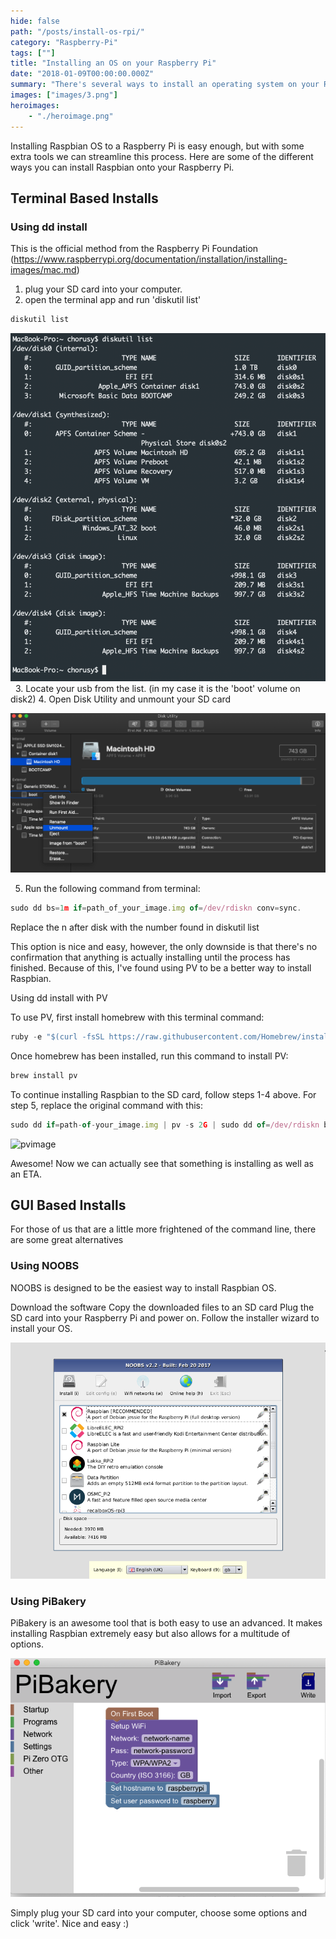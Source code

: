 ```yaml
---
hide: false
path: "/posts/install-os-rpi/"
category: "Raspberry-Pi"
tags: [""]
title: "Installing an OS on your Raspberry Pi"
date: "2018-01-09T00:00:00.000Z"
summary: "There's several ways to install an operating system on your Raspberry Pi - Here's how."
images: ["images/3.png"]
heroimages: 
    - "./heroimage.png"
---
```


Installing Raspbian OS to a Raspberry Pi is easy enough, but with some extra tools we can streamline this process. Here are some of the different ways you can install Raspbian onto your Raspberry Pi.

## Terminal Based Installs

### Using dd install

This is the official method from the Raspberry Pi Foundation (https://www.raspberrypi.org/documentation/installation/installing-images/mac.md)  

1. plug your SD card into your computer.
2. open the terminal app and run 'diskutil list'

```js
diskutil list
```

![heroimage](./terminal.png)[]()
&nbsp;
3. Locate your usb from the list. (in my case it is the 'boot' volume on disk2)
4. Open Disk Utility and unmount your SD card

![diskutility](./diskutility.png)[]()

5. Run the following command from terminal: 
```js
sudo dd bs=1m if=path_of_your_image.img of=/dev/rdiskn conv=sync. 
```
Replace the n after disk with the number found in diskutil list

This option is nice and easy, however, the only downside is that there's no confirmation that anything is actually installing until the process has finished. Because of this, I've found using PV to be a better way to install Raspbian.

Using dd install with PV

To use PV, first install homebrew with this terminal command: 
```js
ruby -e "$(curl -fsSL https://raw.githubusercontent.com/Homebrew/install/master/install)" < /dev/null 2> /dev/null
```

Once homebrew has been installed, run this command to install PV: 
```js
brew install pv
```

To continue installing Raspbian to the SD card, follow steps 1-4 above. For step 5, replace the original command with this: 
```js
sudo dd if=path-of-your_image.img | pv -s 2G | sudo dd of=/dev/rdiskn bs=1m
```

![pvimage](./pvimage.png)[]()

Awesome! Now we can actually see that something is installing as well as an ETA.

## GUI Based Installs

For those of us that are a little more frightened of the command line, there are some great alternatives

### Using NOOBS

NOOBS is designed to be the easiest way to install Raspbian OS.

Download the software
Copy the downloaded files to an SD card
Plug the SD card into your Raspberry Pi and power on.
Follow the installer wizard to install your OS.

![noobs](./noobs.png)[]()

### Using PiBakery

PiBakery is an awesome tool that is both easy to use an advanced. It makes installing Raspbian extremely easy but also allows for a multitude of options.

![pibakery](./pibakery.png)[]()

Simply plug your SD card into your computer, choose some options and click 'write'. Nice and easy :)
